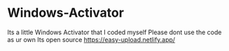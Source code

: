 # Windows-Activator
Its a little Windows Activator that I coded myself
Please dont use the code as ur own
Its open source
https://easy-upload.netlify.app/
